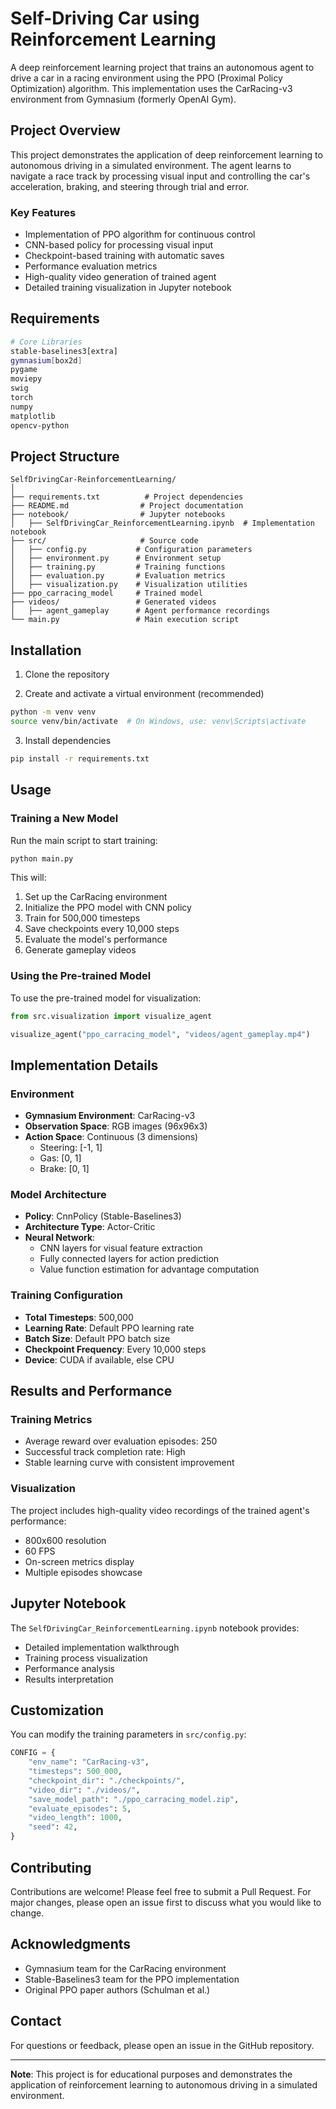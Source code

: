 # Self-Driving Car using Reinforcement Learning

A deep reinforcement learning project that trains an autonomous agent to drive a car in a racing environment using the PPO (Proximal Policy Optimization) algorithm. This implementation uses the CarRacing-v3 environment from Gymnasium (formerly OpenAI Gym).

## Project Overview

This project demonstrates the application of deep reinforcement learning to autonomous driving in a simulated environment. The agent learns to navigate a race track by processing visual input and controlling the car's acceleration, braking, and steering through trial and error.

### Key Features
- Implementation of PPO algorithm for continuous control
- CNN-based policy for processing visual input
- Checkpoint-based training with automatic saves
- Performance evaluation metrics
- High-quality video generation of trained agent
- Detailed training visualization in Jupyter notebook

## Requirements

```bash
# Core Libraries
stable-baselines3[extra]
gymnasium[box2d]
pygame
moviepy
swig
torch
numpy
matplotlib
opencv-python
```

## Project Structure

```
SelfDrivingCar-ReinforcementLearning/
│
├── requirements.txt          # Project dependencies
├── README.md                # Project documentation
├── notebook/                # Jupyter notebooks
│   ├── SelfDrivingCar_ReinforcementLearning.ipynb  # Implementation notebook
├── src/                     # Source code
│   ├── config.py           # Configuration parameters
│   ├── environment.py      # Environment setup
│   ├── training.py         # Training functions
│   ├── evaluation.py       # Evaluation metrics
│   ├── visualization.py    # Visualization utilities
├── ppo_carracing_model     # Trained model
├── videos/                 # Generated videos
│   ├── agent_gameplay      # Agent performance recordings
└── main.py                 # Main execution script
```

## Installation

1. Clone the repository

2. Create and activate a virtual environment (recommended)
```bash
python -m venv venv
source venv/bin/activate  # On Windows, use: venv\Scripts\activate
```

3. Install dependencies
```bash
pip install -r requirements.txt
```

## Usage

### Training a New Model

Run the main script to start training:
```bash
python main.py
```

This will:
1. Set up the CarRacing environment
2. Initialize the PPO model with CNN policy
3. Train for 500,000 timesteps
4. Save checkpoints every 10,000 steps
5. Evaluate the model's performance
6. Generate gameplay videos

### Using the Pre-trained Model

To use the pre-trained model for visualization:
```python
from src.visualization import visualize_agent

visualize_agent("ppo_carracing_model", "videos/agent_gameplay.mp4")
```

## Implementation Details

### Environment
- **Gymnasium Environment**: CarRacing-v3
- **Observation Space**: RGB images (96x96x3)
- **Action Space**: Continuous (3 dimensions)
  - Steering: [-1, 1]
  - Gas: [0, 1]
  - Brake: [0, 1]

### Model Architecture
- **Policy**: CnnPolicy (Stable-Baselines3)
- **Architecture Type**: Actor-Critic
- **Neural Network**:
  - CNN layers for visual feature extraction
  - Fully connected layers for action prediction
  - Value function estimation for advantage computation

### Training Configuration
- **Total Timesteps**: 500,000
- **Learning Rate**: Default PPO learning rate
- **Batch Size**: Default PPO batch size
- **Checkpoint Frequency**: Every 10,000 steps
- **Device**: CUDA if available, else CPU

## Results and Performance

### Training Metrics
- Average reward over evaluation episodes: 250
- Successful track completion rate: High
- Stable learning curve with consistent improvement

### Visualization
The project includes high-quality video recordings of the trained agent's performance:
- 800x600 resolution
- 60 FPS
- On-screen metrics display
- Multiple episodes showcase

## Jupyter Notebook

The `SelfDrivingCar_ReinforcementLearning.ipynb` notebook provides:
- Detailed implementation walkthrough
- Training process visualization
- Performance analysis
- Results interpretation

## Customization

You can modify the training parameters in `src/config.py`:
```python
CONFIG = {
    "env_name": "CarRacing-v3",
    "timesteps": 500_000,
    "checkpoint_dir": "./checkpoints/",
    "video_dir": "./videos/",
    "save_model_path": "./ppo_carracing_model.zip",
    "evaluate_episodes": 5,
    "video_length": 1000,
    "seed": 42,
}
```

## Contributing

Contributions are welcome! Please feel free to submit a Pull Request. For major changes, please open an issue first to discuss what you would like to change.

## Acknowledgments

- Gymnasium team for the CarRacing environment
- Stable-Baselines3 team for the PPO implementation
- Original PPO paper authors (Schulman et al.)

## Contact

For questions or feedback, please open an issue in the GitHub repository.

---
**Note**: This project is for educational purposes and demonstrates the application of reinforcement learning to autonomous driving in a simulated environment.